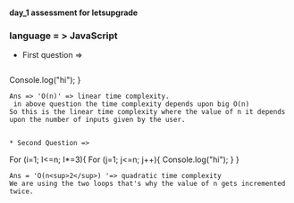 #### day_1 assessment for letsupgrade

### language = > JavaScript

* First question =>

   ``` For (i=1; I<=n; I++){
Console.log("hi");
}
```
Ans => 'O(n)' => linear time complexity.
 in above question the time complexity depends upon big O(n)
So this is the linear time complexity where the value of n it depends upon the number of inputs given by the user.


* Second Question => 
```
For (i=1; I<=n; I*=3){
 For (j=1; j<=n; j++){
   Console.log("hi");
 }
}
```
Ans = 'O(n<sup>2</sup>) '=> quadratic time complexity
We are using the two loops that's why the value of n gets incremented twice.


